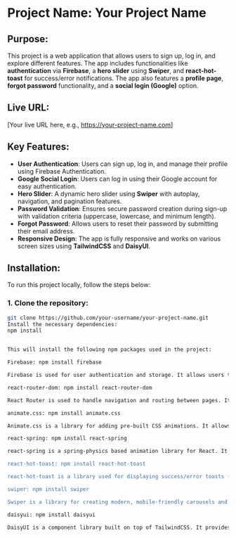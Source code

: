 # Project Name: **Your Project Name**

## Purpose:
This project is a web application that allows users to sign up, log in, and explore different features. The app includes functionalities like **authentication** via **Firebase**, a **hero slider** using **Swiper**, and **react-hot-toast** for success/error notifications. The app also features a **profile page**, **forgot password** functionality, and a **social login (Google)** option.

## Live URL:
[Your live URL here, e.g., https://your-project-name.com]

## Key Features:
- **User Authentication**: Users can sign up, log in, and manage their profile using Firebase Authentication.
- **Google Social Login**: Users can log in using their Google account for easy authentication.
- **Hero Slider**: A dynamic hero slider using **Swiper** with autoplay, navigation, and pagination features.
- **Password Validation**: Ensures secure password creation during sign-up with validation criteria (uppercase, lowercase, and minimum length).
- **Forgot Password**: Allows users to reset their password by submitting their email address.
- **Responsive Design**: The app is fully responsive and works on various screen sizes using **TailwindCSS** and **DaisyUI**.

## Installation:

To run this project locally, follow the steps below:

### 1. Clone the repository:
```bash
git clone https://github.com/your-username/your-project-name.git
Install the necessary dependencies:
npm install


This will install the following npm packages used in the project:

Firebase: npm install firebase

Firebase is used for user authentication and storage. It allows users to sign up, log in, and manage their profile information.

react-router-dom: npm install react-router-dom

React Router is used to handle navigation and routing between pages. It helps in navigating between the Home page, Signin page, Signup page, etc.

animate.css: npm install animate.css

Animate.css is a library for adding pre-built CSS animations. It allows easy animation effects for elements on the page.

react-spring: npm install react-spring

react-spring is a spring-physics based animation library for React. It's used to create smooth animations and transitions.

react-hot-toast: npm install react-hot-toast

react-hot-toast is a library used for displaying success/error toasts (notifications). It allows you to show user-friendly messages after form submissions or actions.

swiper: npm install swiper

Swiper is a library for creating modern, mobile-friendly carousels and sliders. It's used for the Hero Slider on the homepage, allowing users to slide through featured content.

daisyui: npm install daisyui

DaisyUI is a component library built on top of TailwindCSS. It provides pre-styled UI components, such as buttons, cards, and form elements, making it easier to build responsive designs.